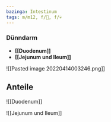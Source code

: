 ```yaml
---
bazinga: Intestinum
tags: m/m12, f/💩, f/💀
---
```

### Dünndarm 
- **[[Duodenum]]**
- **[[Jejunum und Ileum]]**

![[Pasted image 20220414003246.png]]

## Anteile


![[Duodenum]]

![[Jejunum und Ileum]]